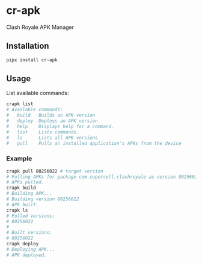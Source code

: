 # cr-apk

Clash Royale APK Manager

## Installation

```bash
pipx install cr-apk
```

## Usage

List available commands:

```bash
crapk list
# Available commands:
#   build   Builds an APK version
#   deploy  Deploys an APK version
#   help    Displays help for a command.
#   list    Lists commands.
#   ls      Lists all APK versions
#   pull    Pulls an installed application's APKs from the device
```

### Example

```bash
crapk pull 80256022 # target version
# Pulling APKs for package com.supercell.clashroyale as version 80256022
# APKs pulled.
crapk build
# Building APK...
# Building version 80256022
# APK built.
crapk ls
# Pulled versions:
# 80256022
#
# Built versions:
# 80256022
crapk deploy
# Deploying APK...
# APK deployed.
```

